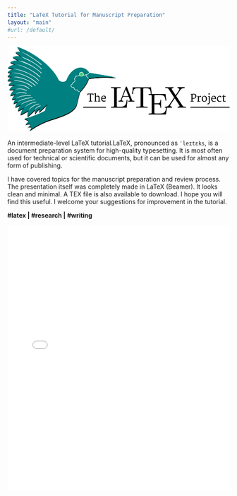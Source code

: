 ```yaml
---
title: "LaTeX Tutorial for Manuscript Preparation"
layout: "main"
#url: /default/
---
```

![header](LaTeX_Image.png)

An intermediate-level LaTeX tutorial.LaTeX, pronounced as `ˈleɪtɛks`, is a document preparation system for high-quality typesetting. It is most often used for technical or scientific documents, but it can be used for almost any form of publishing.

I have covered topics for the manuscript preparation and review process. The presentation itself was completely made in LaTeX (Beamer). It looks clean and minimal. A TEX file is also available to download. I hope you will find this useful. I welcome your suggestions for improvement in the tutorial. 

**#latex | #research | #writing**

<embed src= "Tutorial-01-LaTeX.pdf" width= "100%" height= "600px" type="application/pdf" >
